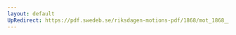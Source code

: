 ```yaml
---
layout: default
UpRedirect: https://pdf.swedeb.se/riksdagen-motions-pdf/1868/mot_1868__ak__00034/mot_1868__ak__00034_002.pdf
---
```

